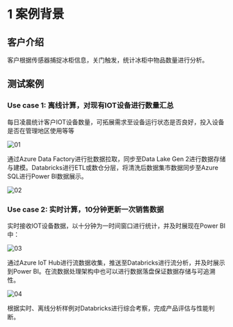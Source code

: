 # 1 案例背景

## 客户介绍

客户根据传感器捕捉冰柜信息，关门触发，统计冰柜中物品数量进行分析。
## 测试案例

### Use case 1: 离线计算，对现有IOT设备进行数量汇总

每日凌晨统计客户IOT设备数量，可拓展需求至设备运行状态是否良好，投入设备是否在管理地区使用等等

![01](https://i.loli.net/2021/02/22/xwO9eYiA3TgpUq7.png)

通过Azure Data Factory进行批数据拉取，同步至Data Lake Gen 2进行数据存储与建模。Databricks进行ETL或数仓分层，将清洗后数据集市数据同步至Azure SQL进行Power BI数据展示。

![02](https://i.loli.net/2021/02/22/Ev2srDi9l85odpT.png)

### Use case 2: 实时计算，10分钟更新一次销售数据

实时接收IOT设备数据，以十分钟为一时间窗口进行统计，并及时展现在Power BI中：

![03](https://i.loli.net/2021/02/22/XbqvTAdy6ezPHsD.png)

通过Azure IoT Hub进行流数据收集，推送至Databricks进行流分析，并及时展示到Power BI。在流数据处理架构中也可以进行数据落盘保证数据存储与可追溯性。

![04](https://i.loli.net/2021/02/22/Ea9x6DPifVk8pn3.png)

根据实时、离线分析样例对Databricks进行综合考察，完成产品评估与性能判断。
